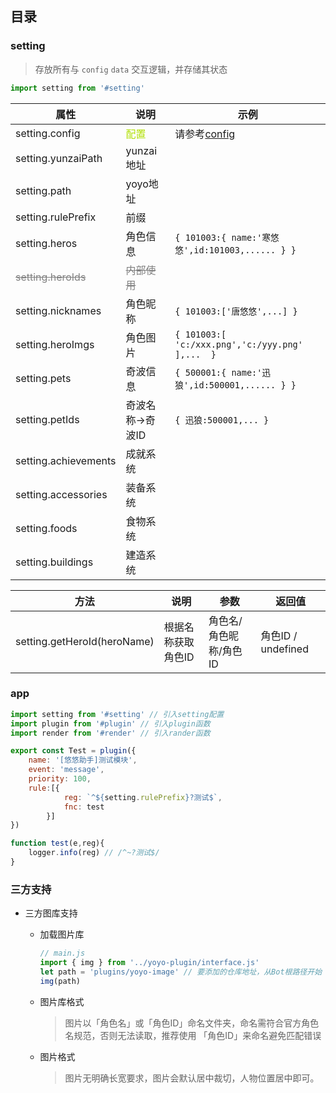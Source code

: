 ## 目录

### setting 
> 存放所有与 `config` `data` 交互逻辑，并存储其状态
```js
import setting from '#setting'
```
| 属性  |说明  | 示例 |
|---|---|---|
|setting.config|<font color=bluesky>配置</font>|请参考[config](./config/default.yaml)|
|setting.yunzaiPath|yunzai地址||
|setting.path|yoyo地址||
|setting.rulePrefix|前缀||
|setting.heros|角色信息|`{ 101003:{ name:'寒悠悠',id:101003,...... } }`|
|<font color=gray><s>setting.heroIds</s></font>|<font color=gray><s>内部使用</s></font>| |
|setting.nicknames|角色昵称|`{ 101003:['唐悠悠',...] }`|
|setting.heroImgs|角色图片|`{ 101003:[ 'c:/xxx.png','c:/yyy.png' ],...  }`|
|setting.pets|奇波信息|`{ 500001:{ name:'迅狼',id:500001,...... } }`|
|setting.petIds|奇波名称->奇波ID|`{ 迅狼:500001,... }`|
|setting.achievements|成就系统||
|setting.accessories|装备系统||
|setting.foods|食物系统||
|setting.buildings|建造系统||

| 方法 | 说明  |参数|返回值 |
|---|---|---|---|
|setting.getHeroId(heroName) |根据名称获取角色ID | 角色名/角色昵称/角色ID|角色ID / undefined|


### app
```js
import setting from '#setting' // 引入setting配置
import plugin from '#plugin' // 引入plugin函数
import render from '#render' // 引入rander函数
```

```js
export const Test = plugin({
    name: '[悠悠助手]测试模块',
    event: 'message',
    priority: 100,
    rule:[{
            reg: `^${setting.rulePrefix}?测试$`,
            fnc: test
        }]
})

function test(e,reg){
    logger.info(reg) // /^~?测试$/
}

```

### 三方支持

- 三方图库支持

    - 加载图片库

        ```js
        // main.js
        import { img } from '../yoyo-plugin/interface.js'
        let path = 'plugins/yoyo-image' // 要添加的仓库地址，从Bot根路径开始
        img(path)
        ```
    - 图片库格式

      > 图片以「角色名」或「角色ID」命名文件夹，命名需符合官方角色名规范，否则无法读取，推荐使用 「角色ID」来命名避免匹配错误

    - 图片格式

      > 图片无明确长宽要求，图片会默认居中裁切，人物位置居中即可。